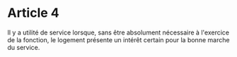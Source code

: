 # Article 4

Il y a utilité de service lorsque, sans être absolument nécessaire à l'exercice de la fonction, le logement présente un intérêt certain pour la bonne marche du service.
